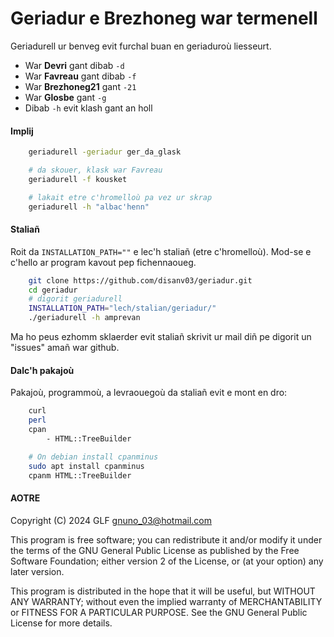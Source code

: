 # Geriadur e Brezhoneg war termenell

Geriadurell ur benveg evit furchal buan en geriaduroù liesseurt.

- War **Devri** gant dibab `-d`
- War **Favreau** gant dibab `-f`
- War **Brezhoneg21** gant `-21`
- War **Glosbe** gant `-g`
- Dibab `-h` evit klash gant an holl

#### Implij

```sh
    geriadurell -geriadur ger_da_glask
```

```sh
    # da skouer, klask war Favreau
    geriadurell -f kousket

    # lakait etre c'hromelloù pa vez ur skrap
    geriadurell -h "albac'henn"
```

#### Staliañ

Roit da `INSTALLATION_PATH=""` e lec'h staliañ (etre c'hromelloù). Mod-se e c'hello ar program kavout pep fichennaoueg.

```sh
    git clone https://github.com/disanv03/geriadur.git
    cd geriadur
    # digorit geriadurell
    INSTALLATION_PATH="lech/stalian/geriadur/"
    ./geriadurell -h amprevan
```
Ma ho peus ezhomm sklaerder evit staliañ skrivit ur mail diñ pe digorit un "issues" amañ war github.

#### Dalc'h pakajoù

Pakajoù, programmoù, a levraouegoù da staliañ evit e mont en dro:

```sh
    curl
    perl
    cpan
        - HTML::TreeBuilder
```

```sh
    # On debian install cpanminus
    sudo apt install cpanminus
    cpanm HTML::TreeBuilder
```

#### AOTRE

Copyright (C) 2024 GLF gnuno_03@hotmail.com  

This program is free software; you can redistribute it and/or
modify it under the terms of the GNU General Public License
as published by the Free Software Foundation; either version 2
of the License, or (at your option) any later version.

This program is distributed in the hope that it will be useful,
but WITHOUT ANY WARRANTY; without even the implied warranty of
MERCHANTABILITY or FITNESS FOR A PARTICULAR PURPOSE.  See the
GNU General Public License for more details.
